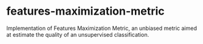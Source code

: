 # features-maximization-metric
Implementation of Features Maximization Metric, an unbiased metric aimed at estimate the quality of an unsupervised classification.

